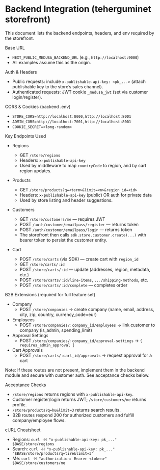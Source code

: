 # Backend Integration (teherguminet storefront)

This document lists the backend endpoints, headers, and env required by the storefront.

Base URL
- `NEXT_PUBLIC_MEDUSA_BACKEND_URL` (e.g., `http://localhost:9000`)
- All examples assume this as the origin.

Auth & Headers
- Public requests: include `x-publishable-api-key: <pk_...>` (attach publishable key to the store’s sales channel).
- Authenticated requests: JWT cookie `_medusa_jwt` (set via customer login/register).

CORS & Cookies (backend .env)
- `STORE_CORS=http://localhost:8000,http://localhost:8001`
- `ADMIN_CORS=http://localhost:7001,http://localhost:8001`
- `COOKIE_SECRET=<long-random>`

Key Endpoints Used
- Regions
  - GET `/store/regions`
  - Headers: `x-publishable-api-key`
  - Used by middleware to map `countryCode` to region, and by cart region updates.

- Products
  - GET `/store/products?q=<term>&limit=<n>&region_id=<id>`
  - Headers: `x-publishable-api-key` (public) OR auth for private data
  - Used by store listing and header suggestions.

- Customers
  - GET `/store/customers/me` — requires JWT
  - POST `/auth/customer/emailpass/register` — returns token
  - POST `/auth/customer/emailpass/login` — returns token
  - The storefront then calls `sdk.store.customer.create(...)` with bearer token to persist the customer entity.

- Cart
  - POST `/store/carts` (via SDK) — create cart with `region_id`
  - GET `/store/carts/:id`
  - POST `/store/carts/:id` — update (addresses, region, metadata, etc.)
  - POST `/store/carts/:id/line-items`, `.../shipping-methods`, etc.
  - POST `/store/carts/:id/complete` — completes order

B2B Extensions (required for full feature set)
- Company
  - POST `/store/companies` → create company (name, email, address, city, zip, country, currency_code=eur)
- Employees
  - POST `/store/companies/:company_id/employees` → link customer to company (is_admin, spending_limit)
- Approval Settings
  - POST `/store/companies/:company_id/approval-settings` → `{ requires_admin_approval }`
- Cart Approvals
  - POST `/store/carts/:cart_id/approvals` → request approval for a cart

Note: If these routes are not present, implement them in the backend module and secure with customer auth. See acceptance checks below.

Acceptance Checks
- `/store/regions` returns regions with `x-publishable-api-key`.
- Customer register/login returns JWT; `/store/customers/me` returns profile.
- `/store/products?q=hu&limit=3` returns search results.
- B2B routes respond 200 for authorized customers and fulfill company/employee flows.

cURL Cheatsheet
- Regions: `curl -H "x-publishable-api-key: pk_..." $BASE/store/regions`
- Search: `curl -H "x-publishable-api-key: pk_..." "$BASE/store/products?q=tire&limit=3"`
- Me: `curl -H "authorization: Bearer <token>" $BASE/store/customers/me`

